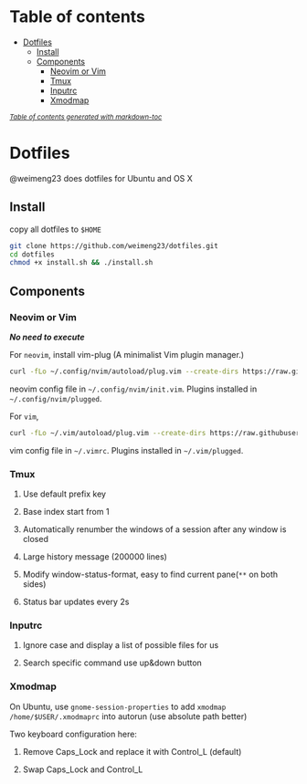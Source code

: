 # Table of contents

- [Dotfiles](#dotfiles)
  * [Install](#install)
  * [Components](#components)
    + [Neovim or Vim](#neovim-or-vim)
    + [Tmux](#tmux)
    + [Inputrc](#inputrc)
    + [Xmodmap](#xmodmap)

<small><i><a href='http://ecotrust-canada.github.io/markdown-toc/'>Table of contents generated with markdown-toc</a></i></small>


# Dotfiles
@weimeng23 does dotfiles for Ubuntu and OS X

## Install
copy all dotfiles to `$HOME`

```bash
git clone https://github.com/weimeng23/dotfiles.git
cd dotfiles
chmod +x install.sh && ./install.sh
```

## Components

### Neovim or Vim

***No need to execute***

For `neovim`, install vim-plug (A minimalist Vim plugin manager.) 

```bash
curl -fLo ~/.config/nvim/autoload/plug.vim --create-dirs https://raw.githubusercontent.com/junegunn/vim-plug/master/plug.vim
```

neovim config file in `~/.config/nvim/init.vim`. Plugins installed in `~/.config/nvim/plugged`.

For `vim`,

```bash
curl -fLo ~/.vim/autoload/plug.vim --create-dirs https://raw.githubusercontent.com/junegunn/vim-plug/master/plug.vim
```

vim config file in `~/.vimrc`. Plugins installed in `~/.vim/plugged`. 

### Tmux

1. Use default prefix key

2. Base index start from 1

3. Automatically renumber the windows of a session after any window is closed

4. Large history message (200000 lines)

5. Modify window-status-format, easy to find current pane(`**` on both sides)

6. Status bar updates every 2s

### Inputrc

1. Ignore case and display a list of possible files for us

2. Search specific command use up&down button

### Xmodmap

On Ubuntu, use `gnome-session-properties` to add `xmodmap /home/$USER/.xmodmaprc` into autorun (use absolute path better)

Two keyboard configuration here:

1. Remove Caps_Lock and replace it with Control_L (default)

2. Swap Caps_Lock and Control_L 
